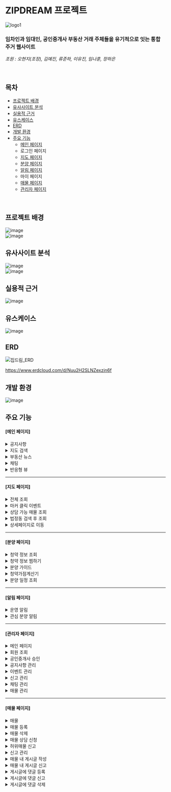 # ZIPDREAM 프로젝트  

![logo1](https://github.com/ZIPDREAM-WORKSPACE/ZIPDREAM/assets/93081185/6dc09e7a-e755-46d9-aad4-f8ba983ed876)

### 임차인과 임대인, 공인중개사 부동산 거래 주체들을 유기적으로 잇는 통합 주거 웹사이트
*조원 : 오현지(조장), 김예진, 류준하, 이유진, 임나훈, 장하은*  
<br/><br/>

## 목차
* [프로젝트 배경](#프로젝트-배경)
* [유사사이트 분석](#유사사이트-분석)
* [실용적 근거](#실용적-근거)
* [유스케이스](#유스케이스)
* [ERD](#ERD)
* [개발 환경](#개발-환경)
* [주요 기능](#주요-기능)
  - [메인 페이지](#메인-페이지)
  - 로그인 페이지
  - [지도 페이지](#지도-페이지)
  - [분양 페이지](#분양-페이지)
  - [알림 페이지](#알림-페이지)
  - 마이 페이지
  - [매물 페이지](#매물-페이지)
  - [관리자 페이지](#관리자-페이지)
<br/><br/><br/>
<h2>프로젝트 배경</h2>

![image](https://github.com/ZIPDREAM-WORKSPACE/ZIPDREAM/assets/93081185/1cfc2202-0ecc-4d6e-b8ed-b891680d91a1)
<br/>
![image](https://github.com/ZIPDREAM-WORKSPACE/ZIPDREAM/assets/93081185/57eb9ece-3a63-4be3-a065-01044d3629d8)
<br/>
<h2>유사사이트 분석</h2>

![image](https://github.com/ZIPDREAM-WORKSPACE/ZIPDREAM/assets/93081185/9c5ebf91-dece-4f5d-b97c-0887b2cabb06)
<br/>
![image](https://github.com/ZIPDREAM-WORKSPACE/ZIPDREAM/assets/93081185/0861fdb2-c5e9-4340-8657-c81747e6d1ec)
<br/>
<h2>실용적 근거</h2>      

![image](https://github.com/ZIPDREAM-WORKSPACE/ZIPDREAM/assets/93081185/ddd45e5a-01d7-4b13-ad9a-4738b4358841)
<br/>
<h2>유스케이스</h2>      

![image](https://github.com/ZIPDREAM-WORKSPACE/ZIPDREAM/assets/93081185/a0197155-e8e7-461d-b23b-bb418c438eba)
<br/>
<h2>ERD</h2>


![집드림_ERD](https://github.com/ZIPDREAM-WORKSPACE/ZIPDREAM/assets/93081185/4dae454c-850b-40f9-aa1e-5c097aa7b401)

<https://www.erdcloud.com/d/Nuu2H2SLNZexzin6f>
<br/>
<h2>개발 환경</h2>

![image](https://github.com/ZIPDREAM-WORKSPACE/ZIPDREAM/assets/93081185/b1fc6228-0d4e-4017-bcac-58a86537d080)
<br/>
<h2>주요 기능</h2>

<h4>[메인 페이지]</h4>
<details>
  <summary>공지사항</summary>
  <div markdown="1">
  </div>
</details>
<details>
  <summary>지도 검색</summary>
  <div markdown="1">
  </div>
</details>
<details>
  <summary>부동산 뉴스</summary>
  <div markdown="1">
  </div>
</details>
<details>
  <summary>채팅</summary>
  <div markdown="1">
  </div>
</details>
<details>
  <summary>반응형 뷰</summary>
  <div markdown="1">
  </div>
</details>
<hr>

<h4>[지도 페이지]</h4>
<details>
  <summary>전체 조회</summary>
  <div markdown="1">
  </div>
</details>
<details>
  <summary>마커 클릭 이벤트</summary>
  <div markdown="1">
  </div>
</details>
<details>
  <summary>상담 가능 매물 조회</summary>
  <div markdown="1">
  </div>
</details>
<details>
  <summary>법정동 검색 후 조회</summary>
  <div markdown="1">
  </div>
</details>
<details>
  <summary>상세페이지로 이동</summary>
  <div markdown="1">
  </div>
</details>

<hr>
<h4>[분양 페이지]</h4>
<details>
  <summary>청약 정보 조회</summary>
  <div markdown="1"></div>
</details>
<details>
  <summary>청약 정보 찜하기</summary>
  <div markdown="1"></div>
</details>
<details>
  <summary>분양 가이드</summary>
  <div markdown="1"></div>
</details>
<details>
  <summary>청약가점계산기</summary>
  <div markdown="1"></div>
</details>
<details>
  <summary>분양 일정 조회</summary>
  <div markdown="1"></div>
</details>

<hr>
<h4>[알림 페이지]</h4>
<details>
  <summary>운영 알림</summary>
  <div markdown="1">
  </div>
</details>
<details>
  <summary>관심 분양 알림</summary>
  <div markdown="1">
  </div>
</details>

<hr>
<h4>[관리자 페이지]</h4>
<details>
  <summary>메인 페이지</summary>
  <div markdown="1">
    영상 들어갈 자리
  </div>
  </details>
  <details>
  <summary>회원 조회</summary>
  <div markdown="1">
  </div>
  </details>
  <details>
  <summary>공인중개사 승인</summary>
  <div markdown="1">
  </div>
  </details>
  <details>
  <summary>공지사항 관리</summary>
  <div markdown="1">
  </div>
  </details>
  <details>
  <summary>이벤트 관리</summary>
  <div markdown="1">
  </div>
  </details>
  <details>
  <summary>신고 관리</summary>
  <div markdown="1">
  </div>
  </details>
  <details>
  <summary>채팅 관리</summary>
  <div markdown="1">
  </div>
  </details>
  <details>
  <summary>매물 관리</summary>
  <div markdown="1">
  </div>
</details>

<hr>
<h4>[매물 페이지]</h4>
<details>
  <summary>매물</summary>
  <div markdown="1">
    영상 들어갈 자리
  </div>
  </details>
  <details>
  <summary>매물 등록</summary>
  <div markdown="1">
  </div>
  </details>
  <details>
  <summary>매물 삭제</summary>
  <div markdown="1">
  </div>
  </details>
  <details>
  <summary>매물 상담 신청</summary>
  <div markdown="1">
  </div>
  </details>
  <details>
  <summary>허위매물 신고</summary>
  <div markdown="1">
  </div>
  </details>
  <details>
  <summary>신고 관리</summary>
  <div markdown="1">
  </div>
  </details>
  <details>
  <summary>매물 내 게시글 작성</summary>
  <div markdown="1">
  </div>
  </details>
  <details>
  <summary>매물 내 게시글 신고</summary>
  <div markdown="1">
  </div>
  </details>
  <details>
  <summary>게시글에 댓글 등록</summary>
  <div markdown="1">
  </div>
  </details>
  <details>
  <summary>게시글에 댓글 신고</summary>
  <div markdown="1">
  </div>
  </details>
  <details>
  <summary>게시글에 댓글 삭제</summary>
  <div markdown="1">
  </div>
  </details>

<br/>


